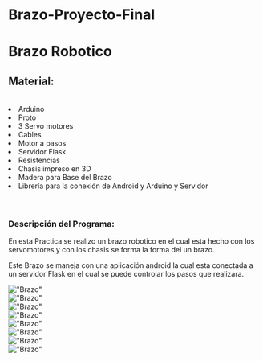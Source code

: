 # Brazo-Proyecto-Final
<h1>Brazo Robotico  </h1>
<h2>Material:</h2><br>
<li>Arduino </li>
<li>Proto  </li>
<li>3 Servo motores</li>
<li>Cables </li>
<li>Motor a pasos</li>
<li>Servidor Flask</li>
<li>Resistencias </li>
<li>Chasis impreso en 3D </li>
<li>Madera para Base del Brazo </li>
<li>Librería para la conexión de Android y Arduino y Servidor </li><br><br>


<h3>Descripción del Programa:</h3>

En esta Practica se realizo un brazo robotico en el cual esta hecho con los servomotores 
y con los chasis se forma la forma del un brazo.

Este Brazo se maneja con una aplicación android la cual esta conectada a un servidor Flask  en el cual se puede controlar 
los pasos que realizara.



!["Brazo"](https://github.com/AlerzDev/Brazo-Proyecto-Final/blob/master/IMG_1492.JPG)<br>
!["Brazo"](https://github.com/AlerzDev/Brazo-Proyecto-Final/blob/master/IMG_1499.JPG)<br>
!["Brazo"](https://github.com/AlerzDev/Brazo-Proyecto-Final/blob/master/IMG_1501.JPG)<br>
!["Brazo"](https://github.com/AlerzDev/Brazo-Proyecto-Final/blob/master/IMG_1502.JPG)<br>
!["Brazo"](https://github.com/AlerzDev/Brazo-Proyecto-Final/blob/master/IMG_1500.JPG)<br>
!["Brazo"](https://github.com/AlerzDev/Brazo-Proyecto-Final/blob/master/IMG_1463.JPG)<br>
!["Brazo"](https://github.com/AlerzDev/Brazo-Proyecto-Final/blob/master/IMG_1469.JPG)<br>
!["Brazo"](https://github.com/AlerzDev/Brazo-Proyecto-Final/blob/master/IMG_1483.JPG)<br>
